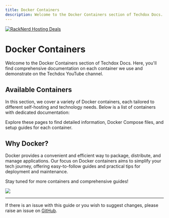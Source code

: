 ```yaml
---
title: Docker Containers
description: Welcome to the Docker Containers section of Techdox Docs. Here, you'll find comprehensive documentation on each container we use and demonstrate on the Techdox YouTube channel. 
---
```

<a href="https://my.racknerd.com/aff.php?aff=5792&ref=techdox.nz" target="_blank">
    <img src="https://racknerd.com/banners/728x90.gif" alt="RackNerd Hosting Deals">
</a>

# Docker Containers

Welcome to the Docker Containers section of Techdox Docs. Here, you'll find comprehensive documentation on each container we use and demonstrate on the Techdox YouTube channel. 

## Available Containers

In this section, we cover a variety of Docker containers, each tailored to different self-hosting and technology needs. Below is a list of containers with dedicated documentation:

Explore these pages to find detailed information, Docker Compose files, and setup guides for each container.

## Why Docker?

Docker provides a convenient and efficient way to package, distribute, and manage applications. Our focus on Docker containers aims to simplify your tech journey, offering easy-to-follow guides and practical tips for deployment and maintenance.

Stay tuned for more containers and comprehensive guides!

<a href="https://www.buymeacoffee.com/techdox"><img src="https://img.buymeacoffee.com/button-api/?text=Buy me a cup of tea&emoji=🍵&slug=techdox&button_colour=FFDD00&font_colour=000000&font_family=Cookie&outline_colour=000000&coffee_colour=ffffff" /></a>


---

If there is an issue with this guide or you wish to suggest changes, please raise an issue on [GitHub](https://github.com/Techdox/techdox-docs).
